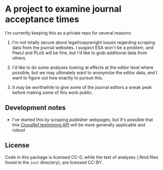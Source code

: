 # A project to examine journal acceptance times

I'm currently keeping this as a private repo for several reasons:

1.  I'm not totally secure about legal/copywright issues regarding scraping
    data from the journal websites. I suspect ESA won't be a problem, and PeerJ
    and PLoS will be fine, but I'd like to grab additional data from others.
    
2.  I'd like to do some analyses looking at effects at the editor level where
    possible, but we may ultimately want to anonymize the editor data, and I
    want to figure out how exactly to pursue this.
    
3.  It may be worthwhile to give some of the journal editors a sneak peak before
    making some of this work public.


## Development notes

-   I've started this by scraping publisher webpages, but it's possible that
    this [CrossRef textmining API](http://tdmsupport.crossref.org/researchers/)
    will be more generally applicable and robust
    
## License

Code in this package is licensed CC-0, while the text of analyses (.Rmd files
found in the `inst` directory), are licensed CC-BY.
